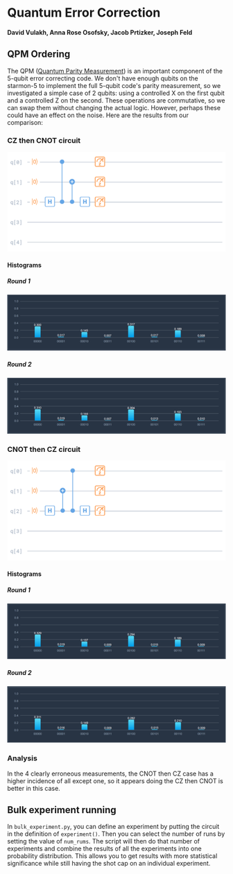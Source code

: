 # Quantum Error Correction
#### David Vulakh, Anna Rose Osofsky, Jacob Prtizker, Joseph Feld



## QPM Ordering

The QPM ([Quantum Parity Measurement](https://en.wikipedia.org/wiki/Parity_measurement)) is an important component of the 5-qubit error correcting code. We don't have enough qubits on the starmon-5 to implement the full 5-qubit code's parity measurement, so we investigated a simple case of 2 qubits: using a controlled X on the first qubit and a controlled Z on the second. These operations are commutative, so we can swap them without changing the actual logic. However, perhaps these could have an effect on the noise. Here are the results from our comparison:  

### CZ then CNOT circuit

![CZ then CNOT](circuit-CZ%20then%20CNOT.png)

#### Histograms

##### Round 1

![CZ then CNOT histogram](cz%20then%20cnot%20histo.PNG)

##### Round 2

![CZ then CNOT histogram](cz%20then%20cnot%20round%202%20histo.PNG)

### CNOT then CZ circuit

![CNOT then CZ](circuit-CNOT%20then%20CZ.png)

#### Histograms

##### Round 1

![CZ then CNOT histogram](cnot%20then%20cz%20histo.PNG)

##### Round 2

![CZ then CNOT histogram](CNOT%20then%20CZ%20round%202%20histo.PNG)

### Analysis

In the 4 clearly erroneous measurements, the CNOT then CZ case has a higher incidence of all except one, so it appears doing the CZ then CNOT is better in this case.    


## Bulk experiment running

In ```bulk_experiment.py```, you can define an experiment by putting the circuit in the definition of ```experiment()```. Then you can select the number of runs by setting the value of ```num_rums```. The script will then do that number of experiments and combine the results of all the experiments into one probability distribution. This allows you to get results with more statistical significance while still having the shot cap on an individual experiment.